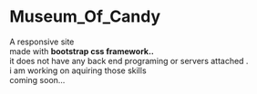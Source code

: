 # Museum_Of_Candy
A responsive site <br/>
made with <b> bootstrap css framework..</b> <br/>
it does not have any back end programing or servers attached .<br/>
i am working on aquiring those skills<br/>
coming soon...
